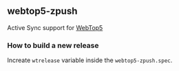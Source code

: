 ## webtop5-zpush

Active Sync support for [WebTop5](https://github.com/NethServer/webtop5)

### How to build a new release

Increate `wtrelease` variable inside the `webtop5-zpush.spec`.
